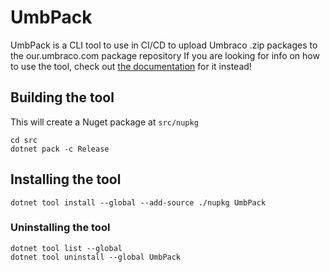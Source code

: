 # UmbPack

UmbPack is a CLI tool to use in CI/CD to upload Umbraco .zip packages to the our.umbraco.com package repository
If you are looking for info on how to use the tool, check out [the documentation]() for it instead!

## Building the tool

This will create a Nuget package at `src/nupkg`

```
cd src
dotnet pack -c Release
```

## Installing the tool

```
dotnet tool install --global --add-source ./nupkg UmbPack
```

### Uninstalling the tool

```
dotnet tool list --global
dotnet tool uninstall --global UmbPack
```

